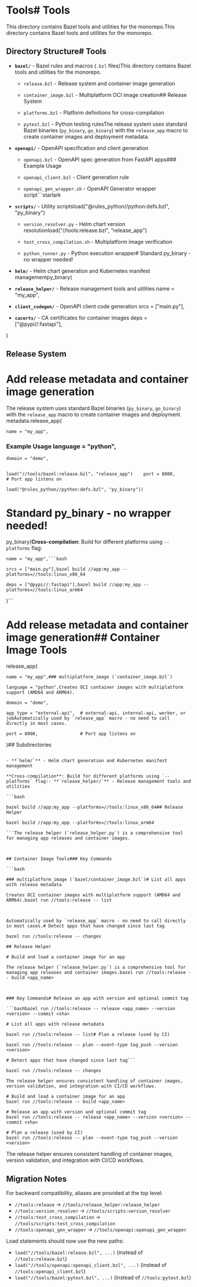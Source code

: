 # Tools# Tools



This directory contains Bazel tools and utilities for the monorepo.This directory contains Bazel tools and utilities for the monorepo.



## Directory Structure# Tools



- **`bazel/`** - Bazel rules and macros (`.bzl` files)This directory contains Bazel tools and utilities for the monorepo.

  - `release.bzl` - Release system and container image generation

  - `container_image.bzl` - Multiplatform OCI image creation## Release System

  - `platforms.bzl` - Platform definitions for cross-compilation

  - `pytest.bzl` - Python testing rulesThe release system uses standard Bazel binaries (`py_binary`, `go_binary`) with the `release_app` macro to create container images and deployment metadata.

- **`openapi/`** - OpenAPI specification and client generation

  - `openapi.bzl` - OpenAPI spec generation from FastAPI apps### Example Usage

  - `openapi_client.bzl` - Client generation rule

  - `openapi_gen_wrapper.sh` - OpenAPI Generator wrapper script```starlark

- **`scripts/`** - Utility scriptsload("@rules_python//python:defs.bzl", "py_binary")

  - `version_resolver.py` - Helm chart version resolutionload("//tools:release.bzl", "release_app")

  - `test_cross_compilation.sh` - Multiplatform image verification

  - `python_runner.py` - Python execution wrapper# Standard py_binary - no wrapper needed!

- **`helm/`** - Helm chart generation and Kubernetes manifest managementpy_binary(

- **`release_helper/`** - Release management tools and utilities    name = "my_app",

- **`client_codegen/`** - OpenAPI client code generation    srcs = ["main.py"],

- **`cacerts/`** - CA certificates for container images    deps = ["@pypi//:fastapi"],

)

## Release System

# Add release metadata and container image generation

The release system uses standard Bazel binaries (`py_binary`, `go_binary`) with the `release_app` macro to create container images and deployment metadata.release_app(

    name = "my_app",

### Example Usage    language = "python",

    domain = "demo",

```starlark    app_type = "external-api",  # external-api, internal-api, worker, or job

load("//tools/bazel:release.bzl", "release_app")    port = 8000,                # Port app listens on

load("@rules_python//python:defs.bzl", "py_binary"))

```

# Standard py_binary - no wrapper needed!

py_binary(**Cross-compilation**: Build for different platforms using `--platforms` flag:

    name = "my_app",```bash

    srcs = ["main.py"],bazel build //app:my_app --platforms=//tools:linux_x86_64

    deps = ["@pypi//:fastapi"],bazel build //app:my_app --platforms=//tools:linux_arm64

)```



# Add release metadata and container image generation## Container Image Tools

release_app(

    name = "my_app",### multiplatform_image (`container_image.bzl`)

    language = "python",Creates OCI container images with multiplatform support (AMD64 and ARM64).

    domain = "demo",

    app_type = "external-api",  # external-api, internal-api, worker, or jobAutomatically used by `release_app` macro - no need to call directly in most cases.

    port = 8000,                # Port app listens on

)## Subdirectories

```

- **`helm/`** - Helm chart generation and Kubernetes manifest management

**Cross-compilation**: Build for different platforms using `--platforms` flag:- **`release_helper/`** - Release management tools and utilities

```bash

bazel build //app:my_app --platforms=//tools:linux_x86_64## Release Helper

bazel build //app:my_app --platforms=//tools:linux_arm64

```The release helper (`release_helper.py`) is a comprehensive tool for managing app releases and container images.



## Container Image Tools### Key Commands

```bash

### multiplatform_image (`bazel/container_image.bzl`)# List all apps with release metadata

Creates OCI container images with multiplatform support (AMD64 and ARM64).bazel run //tools:release -- list



Automatically used by `release_app` macro - no need to call directly in most cases.# Detect apps that have changed since last tag

bazel run //tools:release -- changes

## Release Helper

# Build and load a container image for an app

The release helper (`release_helper.py`) is a comprehensive tool for managing app releases and container images.bazel run //tools:release -- build <app_name>



### Key Commands# Release an app with version and optional commit tag

```bashbazel run //tools:release -- release <app_name> --version <version> --commit <sha>

# List all apps with release metadata

bazel run //tools:release -- list# Plan a release (used by CI)

bazel run //tools:release -- plan --event-type tag_push --version <version>

# Detect apps that have changed since last tag```

bazel run //tools:release -- changes

The release helper ensures consistent handling of container images, version validation, and integration with CI/CD workflows.

# Build and load a container image for an app
bazel run //tools:release -- build <app_name>

# Release an app with version and optional commit tag
bazel run //tools:release -- release <app_name> --version <version> --commit <sha>

# Plan a release (used by CI)
bazel run //tools:release -- plan --event-type tag_push --version <version>
```

The release helper ensures consistent handling of container images, version validation, and integration with CI/CD workflows.

## Migration Notes

For backward compatibility, aliases are provided at the top level:
- `//tools:release` → `//tools/release_helper:release_helper`
- `//tools:version_resolver` → `//tools/scripts:version_resolver`
- `//tools:test_cross_compilation` → `//tools/scripts:test_cross_compilation`
- `//tools:openapi_gen_wrapper` → `//tools/openapi:openapi_gen_wrapper`

Load statements should now use the new paths:
- `load("//tools/bazel:release.bzl", ...)` (instead of `//tools:release.bzl`)
- `load("//tools/openapi:openapi_client.bzl", ...)` (instead of `//tools:openapi_client.bzl`)
- `load("//tools/bazel:pytest.bzl", ...)` (instead of `//tools:pytest.bzl`)
